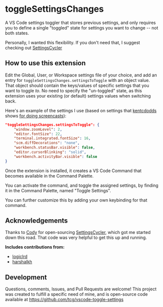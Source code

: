 # toggleSettingsChanges

A VS Code settings toggler that stores previous settings, and only requires you to define a single "toggled" state for settings you want to change -- not both states.

Personally, I wanted this flexibility. If you don't need that, I suggest checking out [SettingsCycler](https://github.com/hoovercj/vscode-api-playground/tree/master/SettingsCycler)


## How to use this extension

Edit the Global, User, or Workspace settings file of your choice, and add an
entry for `toggleSettingsChanges.settingsToToggle` with an object value. That
object should contain the keys/values of specific settings that you want to
toggle *to*. No need to specify the "un-toggled" state, as this extension
uses your existing (or default) settings values when switching back.

Here's an example of the settings I use (based on settings that [kentcdodds](https://github.com/kentcdodds) shows [for doing screencasts](https://www.youtube.com/watch?v=IHMkIdmvD9c)):

```json
"toggleSettingsChanges.settingsToToggle": {
    "window.zoomLevel": 2,
    "editor.fontSize": 22,
    "terminal.integrated.fontSize": 16,
    "scm.diffDecorations": "none",
    "workbench.statusBar.visible": false,
    "editor.cursorBlinking": "solid",
    "workbench.activityBar.visible": false
}
```

Once the extension is installed, it creates a VS Code Command that becomes available in the Command Palette.

You can activate the command, and toggle the assigned settings, by finding it in the Command Palette, named "Toggle Settings".

You can further customize this by adding your own keybinding for that command.


## Acknowledgements

Thanks to [Cody](https://github.com/hoovercj) for open-sourcing [SettingsCycler](https://github.com/hoovercj/vscode-api-playground/tree/master/SettingsCycler), which got me started down this road. That code was very helpful to get this up and running.

**Includes contributions from:**

* [logiclrd](https://github.com/logiclrd)
* [harshalkh](https://github.com/harshalkh)

## Development

Questions, comments, Issues, and Pull Requests are welcome! This project was created to fulfill a specific need of mine, and is open-source code available at https://github.com/tcg/vscode-toggle-settings
